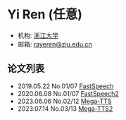 # Yi Ren (任意)

- 机构: [浙江大学](../Institutions/ZJU_浙江大学.md)
- 邮箱: rayeren@zju.edu.cn

## 论文列表

- 2019.05.22 No.01/07 [FastSpeech](../Models/TTS2_Acoustic/2019.05.22_FastSpeech.md)
- 2020.06.08 No.01/07 [FastSpeech2](../Models/TTS2_Acoustic/2020.06.08_FastSpeech2.md)
- 2023.06.06 No.02/12 [Mega-TTS](../Models/Speech_LLM/2023.06.06_Mega-TTS.md)
- 2023.07.14 No.03/13 [Mega-TTS2](../Models/Speech_LLM/2023.07.14_Mega-TTS2.md)